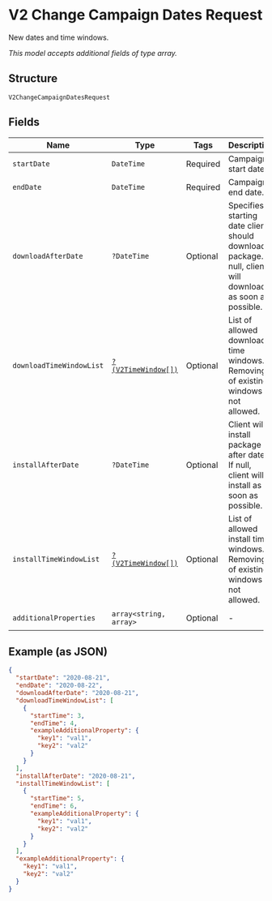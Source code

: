 
# V2 Change Campaign Dates Request

New dates and time windows.

*This model accepts additional fields of type array.*

## Structure

`V2ChangeCampaignDatesRequest`

## Fields

| Name | Type | Tags | Description | Getter | Setter |
|  --- | --- | --- | --- | --- | --- |
| `startDate` | `DateTime` | Required | Campaign start date. | getStartDate(): \DateTime | setStartDate(\DateTime startDate): void |
| `endDate` | `DateTime` | Required | Campaign end date. | getEndDate(): \DateTime | setEndDate(\DateTime endDate): void |
| `downloadAfterDate` | `?DateTime` | Optional | Specifies starting date client should download package. If null, client will download as soon as possible. | getDownloadAfterDate(): ?\DateTime | setDownloadAfterDate(?\DateTime downloadAfterDate): void |
| `downloadTimeWindowList` | [`?(V2TimeWindow[])`](../../doc/models/v2-time-window.md) | Optional | List of allowed download time windows. Removing of existing windows is not allowed. | getDownloadTimeWindowList(): ?array | setDownloadTimeWindowList(?array downloadTimeWindowList): void |
| `installAfterDate` | `?DateTime` | Optional | Client will install package after date. If null, client will install as soon as possible. | getInstallAfterDate(): ?\DateTime | setInstallAfterDate(?\DateTime installAfterDate): void |
| `installTimeWindowList` | [`?(V2TimeWindow[])`](../../doc/models/v2-time-window.md) | Optional | List of allowed install time windows. Removing of existing windows is not allowed. | getInstallTimeWindowList(): ?array | setInstallTimeWindowList(?array installTimeWindowList): void |
| `additionalProperties` | `array<string, array>` | Optional | - | findAdditionalProperty(string key): array | additionalProperty(string key, array value): void |

## Example (as JSON)

```json
{
  "startDate": "2020-08-21",
  "endDate": "2020-08-22",
  "downloadAfterDate": "2020-08-21",
  "downloadTimeWindowList": [
    {
      "startTime": 3,
      "endTime": 4,
      "exampleAdditionalProperty": {
        "key1": "val1",
        "key2": "val2"
      }
    }
  ],
  "installAfterDate": "2020-08-21",
  "installTimeWindowList": [
    {
      "startTime": 5,
      "endTime": 6,
      "exampleAdditionalProperty": {
        "key1": "val1",
        "key2": "val2"
      }
    }
  ],
  "exampleAdditionalProperty": {
    "key1": "val1",
    "key2": "val2"
  }
}
```

